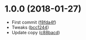 <a name="1.0.0"></a>
# 1.0.0 (2018-01-27)

* First commit ([f8fda4f](https://github.com/Kikobeats/url-code-status/commit/f8fda4f))
* Tweaks ([bcc1244](https://github.com/Kikobeats/url-code-status/commit/bcc1244))
* Update copy ([c88bacd](https://github.com/Kikobeats/url-code-status/commit/c88bacd))



